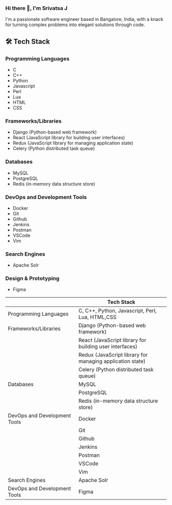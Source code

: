 ### Hi there 👋, I'm Srivatsa J

I'm a passionate software engineer based in Bangalore, India, with a knack for turning complex problems into elegant solutions through code.

## 🛠️ Tech Stack
### Programming Languages
-   C
-   C++
-   Python
-   Javascript
-   Perl
-   Lua
-   HTML
-   CSS
### Frameworks/Libraries
-   Django (Python-based web framework)
-   React (JavaScript library for building user interfaces)
-   Redux (JavaScript library for managing application state)
-   Celery (Python distributed task queue)
### Databases
-   MySQL
-   PostgreSQL
-   Redis (in-memory data structure store)
### DevOps and Development Tools
-   Docker
-   Git
-   Github
-   Jenkins
-   Postman
-   VSCode
-   Vim
### Search Engines
-   Apache Solr
### Design & Prototyping
-   Figma

|                               | Tech Stack    |
|-------------------------------|---------------|
| Programming Languages         | C, C++, Python, Javascript, Perl, Lua, HTML,CSS |
| Frameworks/Libraries          | Django (Python-based web framework) |
| <br>                          | React (JavaScript library for building user interfaces) |
| <br>                          | Redux (JavaScript library for managing application state) |
| <br>                          | Celery (Python distributed task queue) |
| Databases                     | MySQL |
| <br>                          | PostgreSQL |
| <br>                          | Redis (in-memory data structure store) |
| DevOps and Development Tools  | Docker |
| <br>                          | Git |
| <br>                          | Github |
| <br>                          | Jenkins |
| <br>                          | Postman |
| <br>                          | VSCode |
| <br>                          | Vim |
| Search Engines                | Apache Solr |
| DevOps and Development Tools  | Figma |